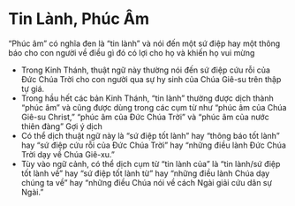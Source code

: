 # Tin Lành, Phúc Âm

“Phúc âm” có nghĩa đen là “tin lành” và nói đến một sứ điệp hay một thông báo cho con người về điều gì đó có lợi cho họ và khiến họ vui mừng
- Trong Kinh Thánh, thuật ngữ này thường nói đến sứ điệp cứu rỗi của Đức Chúa Trời cho con người qua sự hy sinh của Chúa Giê-su trên thập tự giá.
- Trong hầu hết các bản Kinh Thánh, “tin lành” thường được dịch thành “phúc âm” và cũng được dùng trong các cụm từ như “phúc âm của Chúa Giê-su Christ,” “phúc âm của Đức Chúa Trời” và “phúc âm của nước thiên đàng”
Gợi ý dịch
- Có thể dịch thuật ngữ này là “sứ điệp tốt lành” hay “thông báo tốt lành” hay “sứ điệp cứu rỗi của Đức Chúa Trời” hay “những điều lành Đức Chúa Trời dạy về Chúa Giê-xu.”
- Tùy vào ngữ cảnh, có thể dịch cụm từ “tin lành của” là “tin lành/sứ điệp tốt lành về” hay “sứ điệp tốt lành từ” hay “những điều lành Chúa dạy chúng ta về” hay “những điều Chúa nói về cách Ngài giải cứu dân sự Ngài.”

